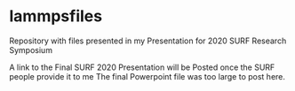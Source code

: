 # lammpsfiles
Repository with files presented in my Presentation for 2020 SURF Research Symposium 

A link to the Final SURF 2020 Presentation will be Posted once the SURF people provide it to me
  The final Powerpoint file was too large to post here.
